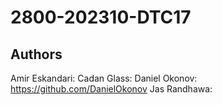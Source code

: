 # 2800-202310-DTC17

## Authors
Amir Eskandari:
Cadan Glass:
Daniel Okonov: https://github.com/DanielOkonov
Jas Randhawa: